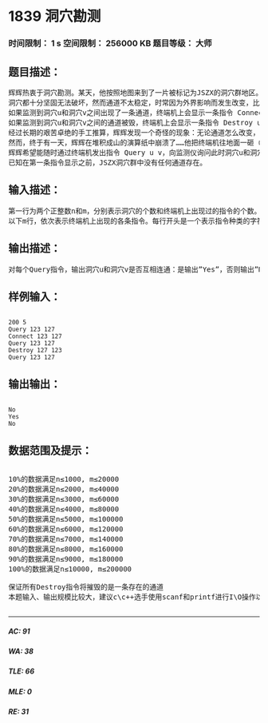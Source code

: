# 1839 洞穴勘测   
### 时间限制： 1 s     空间限制： 256000 KB     题目等级： 大师  
## 题目描述：  

<pre>
辉辉热衷于洞穴勘测。某天，他按照地图来到了一片被标记为JSZX的洞穴群地区。经过初步勘测，辉辉发现这片区域由n个洞穴（分别编号为1到n）以及若干通道组成，并且每条通道连接了恰好两个洞穴。假如两个洞穴可以通过一条或者多条通道按一定顺序连接起来，那么这两个洞穴就是连通的，按顺序连接在一起的这些通道则被称之为这两个洞穴之间的一条路径。
洞穴都十分坚固无法破坏，然而通道不太稳定，时常因为外界影响而发生改变，比如，根据有关仪器的监测结果，123号洞穴和127号洞穴之间有时会出现一条通道，有时这条通道又会因为某种稀奇古怪的原因被毁。辉辉有一台监测仪器可以实时将通道的每一次改变状况在辉辉手边的终端机上显示：
如果监测到洞穴u和洞穴v之间出现了一条通道，终端机上会显示一条指令 Connect u v
如果监测到洞穴u和洞穴v之间的通道被毁，终端机上会显示一条指令 Destroy u v
经过长期的艰苦卓绝的手工推算，辉辉发现一个奇怪的现象：无论通道怎么改变，任意时刻任意两个洞穴之间至多只有一条路径。因而，辉辉坚信这是由于某种本质规律的支配导致的。因而，辉辉更加夜以继日地坚守在终端机之前，试图通过通道的改变情况来研究这条本质规律。
然而，终于有一天，辉辉在堆积成山的演算纸中崩溃了……他把终端机往地面一砸（终端机也足够坚固无法破坏），转而求助于你，说道：“你老兄把这程序写写吧”。
辉辉希望能随时通过终端机发出指令 Query u v，向监测仪询问此时洞穴u和洞穴v是否连通。现在你要为他编写程序回答每一次询问。
已知在第一条指令显示之前，JSZX洞穴群中没有任何通道存在。
</pre>
  
  
## 输入描述：  

<pre>
第一行为两个正整数n和m，分别表示洞穴的个数和终端机上出现过的指令的个数。
以下m行，依次表示终端机上出现的各条指令。每行开头是一个表示指令种类的字符串s（"Connect”、”Destroy”或者”Query”，区分大小写），之后有两个整数u和v (1≤u, v≤n且u≠v) 分别表示两个洞穴的编号。
</pre>
  
  
## 输出描述：  

<pre>
对每个Query指令，输出洞穴u和洞穴v是否互相连通：是输出”Yes”，否则输出”No”。（不含双引号）
</pre>
  
  
## 样例输入：  

<pre><code>
200 5
Query 123 127
Connect 123 127
Query 123 127
Destroy 127 123
Query 123 127
</code></pre>
  
  
## 输出输出：  

<pre><code>
No
Yes
No
</code></pre>
  
  
## 数据范围及提示：  

<pre>

10%的数据满足n≤1000, m≤20000
20%的数据满足n≤2000, m≤40000
30%的数据满足n≤3000, m≤60000
40%的数据满足n≤4000, m≤80000
50%的数据满足n≤5000, m≤100000
60%的数据满足n≤6000, m≤120000
70%的数据满足n≤7000, m≤140000
80%的数据满足n≤8000, m≤160000
90%的数据满足n≤9000, m≤180000
100%的数据满足n≤10000, m≤200000
 
保证所有Destroy指令将摧毁的是一条存在的通道
本题输入、输出规模比较大，建议c\c++选手使用scanf和printf进行I\O操作以免超时

</pre>
  
  
***  

##### AC: 91  
##### WA: 38  
##### TLE: 66  
##### MLE: 0  
##### RE: 31  
